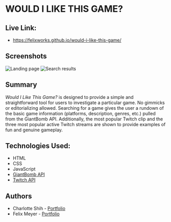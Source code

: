 # WOULD I LIKE THIS GAME?

## Live Link:
- https://felixworks.github.io/would-i-like-this-game/

## Screenshots
![Landing page](https://i.imgur.com/Vjb7mwj.jpg) ![Search results](https://i.imgur.com/XMEIDZZ.jpg)

## Summary
*Would I Like This Game?* is designed to provide a simple and straightforward tool for users to investigate a particular game. No gimmicks or editorializing allowed. Searching for a game gives the user a rundown of the basic game information (platforms, description, genres, etc.) pulled from the GiantBomb API. Additionally, the most popular Twitch clip and the three most popular active Twitch streams are shown to provide examples of fun and genuine gameplay.
## Technologies Used:
* HTML
* CSS
* JavaScript
* [GiantBomb API](https://www.giantbomb.com/api/)
* [Twitch API](https://dev.twitch.tv/)


## Authors
* Charlotte Shih - [Portfolio](https://charlotteshih.github.io/portfolio/)
* Felix Meyer - [Portfolio](https://felixworks.github.io/portfolio/)
